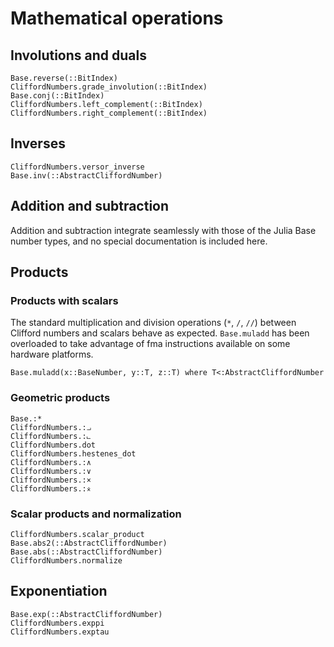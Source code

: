 # Mathematical operations

## Involutions and duals

```@docs; canonical=false
Base.reverse(::BitIndex)
CliffordNumbers.grade_involution(::BitIndex)
Base.conj(::BitIndex)
CliffordNumbers.left_complement(::BitIndex)
CliffordNumbers.right_complement(::BitIndex)
```

## Inverses
```@docs
CliffordNumbers.versor_inverse
Base.inv(::AbstractCliffordNumber)
```

## Addition and subtraction

Addition and subtraction integrate seamlessly with those of the Julia Base number types, and no
special documentation is included here.

## Products

### Products with scalars

The standard multiplication and division operations (`*`, `/`, `//`) between Clifford numbers and
scalars behave as expected. `Base.muladd` has been overloaded to take advantage of fma instructions
available on some hardware platforms.

```@docs
Base.muladd(x::BaseNumber, y::T, z::T) where T<:AbstractCliffordNumber
```

### Geometric products

```@docs
Base.:*
CliffordNumbers.:⨼
CliffordNumbers.:⨽
CliffordNumbers.dot
CliffordNumbers.hestenes_dot
CliffordNumbers.:∧
CliffordNumbers.:∨
CliffordNumbers.:×
CliffordNumbers.:⨰
```

### Scalar products and normalization

```@docs
CliffordNumbers.scalar_product
Base.abs2(::AbstractCliffordNumber)
Base.abs(::AbstractCliffordNumber)
CliffordNumbers.normalize
```

## Exponentiation

```@docs
Base.exp(::AbstractCliffordNumber)
CliffordNumbers.exppi
CliffordNumbers.exptau
```
